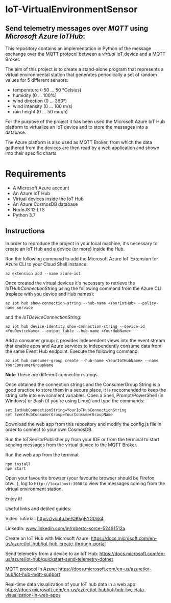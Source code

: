 # IoT-VirtualEnvironmentSensor 

## Send telemetry messages over ***MQTT*** using ***Microsoft Azure IoTHub***:

This repository contains an implementation in Python of the message exchange over the MQTT protocol between a _virtual_ IoT device and a MQTT Broker.

The aim of this project is to create a stand-alone program that represents a virtual environmental station that generates periodically a set of random values for 5 different sensors: 

- temperature (-50 ... 50 °Celsius)
- humidity (0 ... 100%)
- wind direction (0 ... 360°)
- wind intensity (0 ... 100 m/s)
- rain height (0 ... 50 mm/h) 

For the purpose of the project it has been used the Microsoft Azure IoT Hub platform to virtualize an IoT device and to store the messages into a database.

The Azure platform is also used as MQTT Broker, from which the data gathered from the devices are then read by a web application and shown into their specific charts. 

# Requirements

- A Microsoft Azure account
- An Azure IoT Hub
- Virtual devices inside the IoT Hub
- An Azure CosmosDB database
- NodeJS 12 LTS
- Python 3.7

## Instructions

In order to reproduce the project in your local machine, it's necessary to create an IoT Hub and a device (or more) inside the Hub.

Run the following command to add the Microsoft Azure IoT Extension for Azure CLI to your Cloud Shell instance:

```
az extension add --name azure-iot
```

Once created the virtual devices it's necessary to retrieve the _IoTHubConnectionString_ using the following command from the Azure CLI (replace with you device and Hub names):

```
az iot hub show-connection-string --hub-name <YourIotHub> --policy-name service
```

and the _IoTDeviceConnectionString_:

```
az iot hub device-identity show-connection-string --device-id <YouDeviceName> --output table --hub-name <YourHubName>
```
Add a consumer group: it provides independent views into the event stream that enable apps and Azure services to independently consume data from the same Event Hub endpoint. Execute the following command:

```
az iot hub consumer-group create --hub-name <YourIoTHubName> --name YourConsumerGroupName
```

**Note** These are different connection strings.

Once obtained the connection strings and the ConsumerGroup String is a good practice to store them in a secure place, it is reccomended to keep the string safe into environment variables. Open a Shell, Prompt/PowerShell (in Windows) or Bash (if you're using Linux) and type the commands:

```
set IotHubConnectionString=YourIoTHubConnectionString
set EventHubConsumerGroup=YourConsumerGroupName
```

Download the web app from this repository and modify the config.js file in order to connect to your own CosmosDB.

Run the IoTSensorPublisher.py from your IDE or from the terminal to start sending messages from the virtual device to the MQTT Broker.

Run the web app from the terminal:

```
npm install
npm start
```
Open your favourite browser (your favourite browser should be Firefox btw...), log to ``` http://localhost:3000 ``` to view the messages coming from the virtual environment station.

Enjoy it!

Useful links and detiled guides: 

Video Tutorial: https://youtu.be/OKkgBYG0hk4

LinkedIn: www.linkedin.com/in/roberto-sorce-52491512a 

Create an IoT Hub with Microsoft Azure: https://docs.microsoft.com/en-us/azure/iot-hub/iot-hub-create-through-portal

Send telemetry from a device to an IoT Hub: https://docs.microsoft.com/en-us/azure/iot-hub/quickstart-send-telemetry-dotnet

MQTT protocol in Azure: https://docs.microsoft.com/en-us/azure/iot-hub/iot-hub-mqtt-support

Real-time data visualization of your IoT hub data in a web app: https://docs.microsoft.com/en-us/azure/iot-hub/iot-hub-live-data-visualization-in-web-apps




